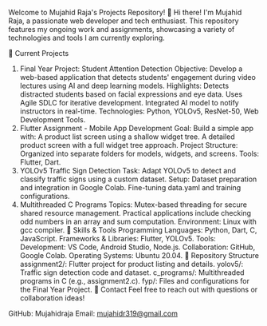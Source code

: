 Welcome to Mujahid Raja's Projects Repository!
👋 Hi there! I'm Mujahid Raja, a passionate web developer and tech enthusiast. This repository features my ongoing work and assignments, showcasing a variety of technologies and tools I am currently exploring.

🚀 Current Projects
1. Final Year Project: Student Attention Detection
Objective: Develop a web-based application that detects students' engagement during video lectures using AI and deep learning models.
Highlights:
Detects distracted students based on facial expressions and eye data.
Uses Agile SDLC for iterative development.
Integrated AI model to notify instructors in real-time.
Technologies: Python, YOLOv5, ResNet-50, Web Development Tools.
2. Flutter Assignment - Mobile App Development
Goal: Build a simple app with:
A product list screen using a shallow widget tree.
A detailed product screen with a full widget tree approach.
Project Structure: Organized into separate folders for models, widgets, and screens.
Tools: Flutter, Dart.
3. YOLOv5 Traffic Sign Detection
Task: Adapt YOLOv5 to detect and classify traffic signs using a custom dataset.
Setup:
Dataset preparation and integration in Google Colab.
Fine-tuning data.yaml and training configurations.
4. Multithreaded C Programs
Topics:
Mutex-based threading for secure shared resource management.
Practical applications include checking odd numbers in an array and sum computation.
Environment: Linux with gcc compiler.
🌟 Skills & Tools
Programming Languages: Python, Dart, C, JavaScript.
Frameworks & Libraries: Flutter, YOLOv5.
Tools:
Development: VS Code, Android Studio, Node.js.
Collaboration: GitHub, Google Colab.
Operating Systems: Ubuntu 20.04.
📂 Repository Structure
assignment2/: Flutter project for product listing and details.
yolov5/: Traffic sign detection code and dataset.
c_programs/: Multithreaded programs in C (e.g., assignment2.c).
fyp/: Files and configurations for the Final Year Project.
📧 Contact
Feel free to reach out with questions or collaboration ideas!

GitHub: Mujahidraja
Email: mujahidr319@gmail.com
